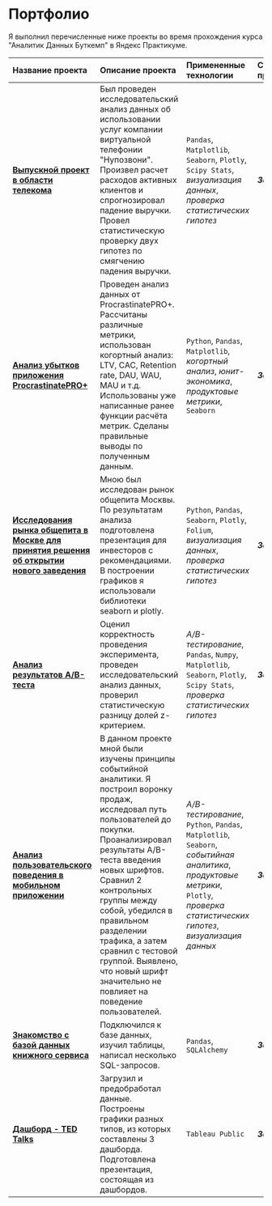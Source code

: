 # Портфолио 
Я выполнил перечисленные ниже проекты во время прохождения курса "Аналитик Данных Буткемп" в Яндекс Практикуме.

|  Название проекта   |  Описание проекта  |  Примененные технологии  | Статус проекта |
|:---|:---|:---|:---|
|[**Выпускной проект в области телекома**](/telecom)|Был проведен исследовательский анализ данных об использовании услуг компании виртуальной телефонии "Нупозвони". Произвел расчет расходов активных клиентов и спрогнозировал падение выручки. Провел статистическую проверку двух гипотез по смягчению падения выручки.|`Pandas`, `Matplotlib`, `Seaborn`, `Plotly`, `Scipy Stats`, *визуализация данных*, *проверка статистических гипотез*|***Завершен***|
|[**Анализ убытков приложения ProcrastinatePRO+**](/marketing)|Проведен анализ данных от ProcrastinatePRO+. Рассчитаны различные метрики, использован когортный анализ: LTV, CAC, Retention rate, DAU, WAU, MAU и т.д. Использованы уже написанные ранее функции расчёта метрик. Сделаны правильные выводы по полученным данным.|`Python`, `Pandas`, `Matplotlib`, *когортный анализ*, *юнит-экономика*, *продуктовые метрики*, `Seaborn`|***Завершен***|
|[**Исследования рынка общепита в Москве для принятия решения об открытии нового заведения**](/moscow-food-service)|Мною был исследован рынок общепита Москвы. По результатам анализа подготовлена презентация для инвесторов с рекомендациями. В построении графиков я использовали библиотеки seaborn и plotly. |`Python`, `Pandas`, `Seaborn`, `Plotly`, `Folium`, *визуализация данных*, *проверка статистических гипотез*|***Завершен***|
|[**Анализ результатов A/B-теста**](/ab-test)|Оценил корректность проведения эксперимента, проведен исследовательский анализ данных, проверил статистическую разницу долей z-критерием.|*A/B-тестирование*, `Pandas`, `Numpy`, `Matplotlib`, `Seaborn`, `Plotly`, `Scipy Stats`, *проверка статистических гипотез*|***Завершен***|
|[**Анализ пользовательского поведения в мобильном приложении**](/a-a-b-test)|В данном проекте мной были изучены принципы событийной аналитики. Я построил воронку продаж, исследовал путь пользователей до покупки. Проанализировал результаты A/B-теста введения новых шрифтов. Сравнил 2 контрольных группы между собой, убедился в правильном разделении трафика, а затем сравнил с тестовой группой. Выявлено, что новый шрифт значительно не повлияет на поведение пользователей.|*A/B-тестирование*, `Python`, `Pandas`, `Matplotlib`, `Seaborn`, *событийная аналитика*, *продуктовые метрики*, `Plotly`, *проверка статистических гипотез*, *визуализация данных*|***Завершен***|
|[**Знакомство с базой данных книжного сервиса**](/book-service-sql)|Подключился к базе данных, изучил таблицы, написал несколько SQL-запросов.|`Pandas`, `SQLAlchemy`|***Завершен***|
|[**Дашборд - TED Talks**](/dashboard-ted-talks)|Загрузил и предобработал данные. Построены графики разных типов, из которых составлены 3 дашборда. Подготовлена презентация, состоящая из дашбордов.|`Tableau Public`|***Завершен***|

